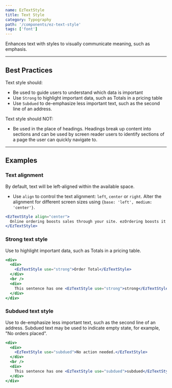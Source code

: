 ```yaml
---
name: EzTextStyle
title: Text Style
category: Typography
path: '/components/ez-text-style'
tags: ['font']
---
```


Enhances text with styles to visually communicate meaning, such as emphasis.

---

## Best Practices

Text style should:

- Be used to guide users to understand which data is important
- Use `Strong` to highlight important data, such as Totals in a pricing table
- Use `Subdued` to de-emphasize less important text, such as the second line of an address.

Text style should NOT:

- Be used in the place of headings. Headings break up content into sections and can be used by screen reader users to identify sections of a page the user can quickly navigate to.

---

## Examples

### Text alignment

By default, text will be left-aligned within the available space.

- Use `align` to control the text alignment: `left`, `center` or `right`. Alter the alignment for different screen sizes using `{base: 'left', medium: 'center'}`.

```jsx
<EzTextStyle align="center">
  Online ordering boosts sales through your site. ezOrdering boosts it further.
</EzTextStyle>
```

### Strong text style

Use to highlight important data, such as Totals in a pricing table.

```jsx
<div>
  <div>
    <EzTextStyle use="strong">Order Total</EzTextStyle>
  </div>
  <br />
  <div>
    This sentence has one <EzTextStyle use="strong">strong</EzTextStyle> word.
  </div>
</div>
```

### Subdued text style

Use to de-emphasize less important text, such as the second line of an address. Subdued text may be used to indicate empty state, for example, "No orders placed".

```jsx
<div>
  <div>
    <EzTextStyle use="subdued">No action needed.</EzTextStyle>
  </div>
  <br />
  <div>
    This sentence has one <EzTextStyle use="subdued">subdued</EzTextStyle> word.
  </div>
</div>
```
